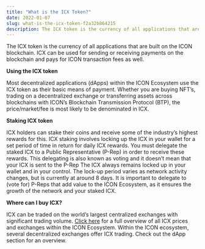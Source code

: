 ```yaml
---
title: "What is the ICX Token?"
date: 2022-01-07
slug: what-is-the-icx-token-f2a32b864215
description: The ICX token is the currency of all applications that are built on the ICON blockchain. ICX can be used for sending or receiving payments on the blockchain and pays for ICON transaction fees as well.
---
```


The ICX token is the currency of all applications that are built on the ICON blockchain. ICX can be used for sending or receiving payments on the blockchain and pays for ICON transaction fees as well.

**Using the ICX token**

Most decentralized applications (dApps) within the ICON Ecosystem use the ICX token as their basic means of payment. Whether you are buying NFT’s, trading on a decentralized exchange or transferring assets across blockchains with ICON’s Blockchain Transmission Protocol (BTP), the price/market/fee is most likely to be denominated in ICX.

**Staking ICX token**

ICX holders can stake their coins and receive some of the industry’s highest rewards for this. ICX staking involves locking up the ICX in your wallet for a set period of time in return for daily ICX rewards. You must delegate the staked ICX to a Public Representative (P-Rep) in order to receive these rewards. This delegating is also known as voting and it doesn’t mean that your ICX is sent to the P-Rep The ICX always remains locked up in your wallet and in your control. The lock-up period varies as network activity changes, but is currently at around 8 days. It is important to delegate to (vote for) P-Reps that add value to the ICON Ecosystem, as it ensures the growth of the network and your staked ICX.

**Where can I buy ICX?**

ICX can be traded on the world’s largest centralized exchanges with significant trading volume. [Click here](https://coinmarketcap.com/currencies/icon/) for a full overview of all ICX prices and exchanges within the ICON Ecosystem. Within the ICON ecosystem, several decentralized exchanges offer ICX trading. Check out the dApp section for an overview.

